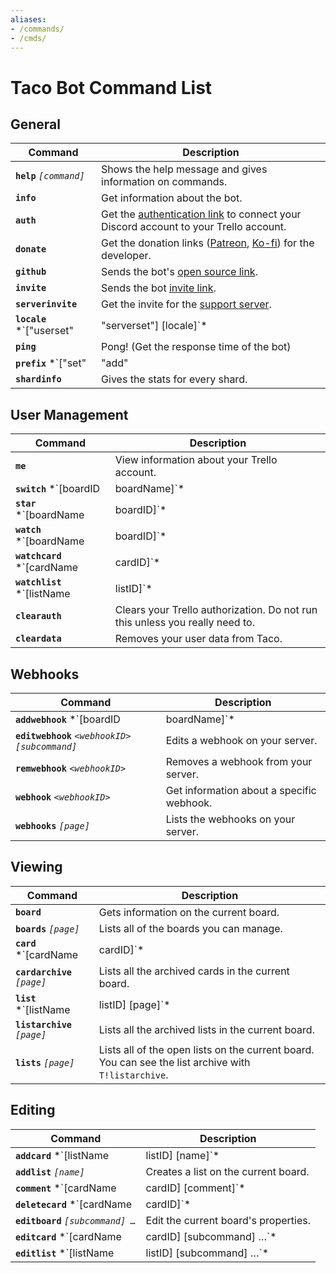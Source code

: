 ```yaml
---
aliases:
- /commands/
- /cmds/
---
```


# Taco Bot Command List

## General
| Command     | Description |
| ----------- | ----------- |
| **`help`** *`[command]`* | Shows the help message and gives information on commands. |
| **`info`** | Get information about the bot. |
| **`auth`** | Get the [authentication link](/auth/) to connect your Discord account to your Trello account. |
| **`donate`** | Get the donation links ([Patreon](/patreon/), [Ko-fi](/kofi/)) for the developer. |
| **`github`** | Sends the bot's [open source link](/source/). |
| **`invite`** | Sends the bot [invite link](/bot/). |
| **`serverinvite`** | Get the invite for the [support server](/support/). |
| **`locale`** *`["userset"|"serverset"] [locale]`* | Lets you set the locale for you or the server. Run with no arguments for a list of locales. |
| **`ping`** | Pong! (Get the response time of the bot) |
| **`prefix`** *`["set"|"add"|"remove"] [prefix]`* | Lets you set the prefixes for you or the server. |
| **`shardinfo`** | Gives the stats for every shard. |

## User Management
| Command     | Description |
| ----------- | ----------- |
| **`me`** | View information about your Trello account. |
| **`switch`** *`[boardID|boardName]`* | Selects a board to use for other commands. Use the `T!boards` command to see what boards you can select. |
| **`star`** *`[boardName|boardID]`* | Toggles starring a board. If no board is defined, the current board is used. Starred boards will show up at the top of your boards list on [Trello](https://trello.com/). |
| **`watch`** *`[boardName|boardID]`* | Toggle watching a board. If no board is defined, the current board is used. Watched boards will give you update notifications on [Trello](https://trello.com/). |
| **`watchcard`** *`[cardName|cardID]`* | Toggle watching a card. Watched cards will give you update notifications on [Trello](https://trello.com/). |
| **`watchlist`** *`[listName|listID]`* | Toggle watching a list. Watched lists will give you update notifications on [Trello](https://trello.com/). |
| **`clearauth`** | Clears your Trello authorization. Do not run this unless you really need to. |
| **`cleardata`** | Removes your user data from Taco. |

## Webhooks
| Command     | Description |
| ----------- | ----------- |
| **`addwebhook`** *`[boardID|boardName]`* | Creates a webhook on your server. |
| **`editwebhook`** *`<webhookID> [subcommand]`* | Edits a webhook on your server. |
| **`remwebhook`** *`<webhookID>`* | Removes a webhook from your server. |
| **`webhook`** *`<webhookID>`* | Get information about a specific webhook. |
| **`webhooks`** *`[page]`* | Lists the webhooks on your server. |

## Viewing
| Command     | Description |
| ----------- | ----------- |
| **`board`** | Gets information on the current board. |
| **`boards`** *`[page]`* | Lists all of the boards you can manage. |
| **`card`** *`[cardName|cardID]`* | Gets information about a specific card. |
| **`cardarchive`** *`[page]`* | Lists all the archived cards in the current board. |
| **`list`** *`[listName|listID] [page]`* | Lists all cards in that list. |
| **`listarchive`** *`[page]`* | Lists all the archived lists in the current board. |
| **`lists`** *`[page]`* | Lists all of the open lists on the current board. You can see the list archive with `T!listarchive`. |


## Editing
| Command     | Description |
| ----------- | ----------- |
| **`addcard`** *`[listName|listID] [name]`* | Creates a card. |
| **`addlist`** *`[name]`* | Creates a list on the current board. |
| **`comment`** *`[cardName|cardID] [comment]`* | Comment on a card in the current board. |
| **`deletecard`** *`[cardName|cardID]`* | Deletes a card. |
| **`editboard`** *`[subcommand] …`* | Edit the current board's properties. |
| **`editcard`** *`[cardName|cardID] [subcommand] …`* | Edit a card's properties. |
| **`editlist`** *`[listName|listID] [subcommand] …`* | Edit a list's properties. |